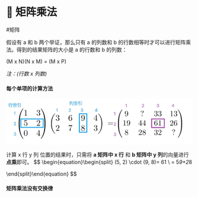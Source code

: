 # 🔢 矩阵乘法

#矩阵 

假设有 a 和 b 两个举证，那么只有 a 的列数和 b 的行数相等时才可以进行矩阵乘法。得到的结果矩阵的大小是 a 的行数和 b 的列数：

(M x N)(N x M) = (M x P)

*注：(行数 x 列数)*



#### 每个单项的计算方法

![](assets/image-20211001132033869.png)

计算 x 行 y 列 位置的结果时，只需将 **a 矩阵中 x 行** 和 **b 矩阵中 y 列**的向量进行**点乘**即可。
$$
\begin{equation}\begin{split}
(5, 2) \cdot (9, 8)= 61 \\
= 5*9+2*8

\end{split}\end{equation}
$$

#### 矩阵乘法**没有交换律**

